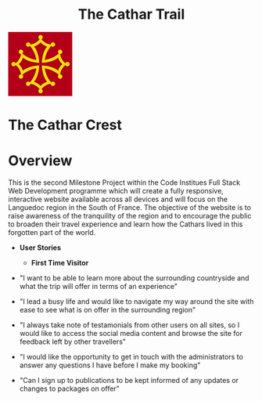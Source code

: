 **<h1 align="center">The Cathar Trail</h1>**

![picture](assets/docs/readme_logo.jpg)<h1 align="left">The Cathar Crest</h1>

# Overview
This is the second Milestone Project within the Code Institues Full Stack Web Development programme which will create
a fully responsive, interactive website available across all devices and will focus on the Languedoc region in the 
South of France.  The objective of the website is to raise awareness of the tranquility of the region and to encourage 
the public to broaden their travel experience and learn how the Cathars lived in this forgotten part of the world.

*   **User Stories**
    *   **First Time Visitor**   

*   "I want to be able to learn more about the surrounding countryside and what the trip will offer in terms of an experience"
*   "I lead a busy life and would like to navigate my way around the site with ease to see what is on offer in the surrounding region"
*   "I always take note of testamonials from other users on all sites, so I would like to access the social media content and browse
the site for feedback left by other travellers"
*   "I would like the opportunity to get in touch with the administrators to answer any questions I have before I make my booking"
*   "Can I sign up to publications to be kept informed of any updates or changes to packages on offer"
